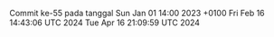 Commit ke-55 pada tanggal Sun Jan 01 14:00 2023 +0100
Fri Feb 16 14:43:06 UTC 2024
Tue Apr 16 21:09:59 UTC 2024
